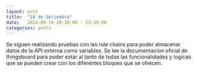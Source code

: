 ```yaml
---
layout: post
title:  "24 de Setiembre"
date:   2024-09-24 20:30:00 - 23:30:00
categories: posts
---
```


Se siguen realizando pruebas con las rule chains para poder almacenar datos de la API externa como variables. Se lee la documentacion oficial de thingsboard para poder estar al tanto de todas las funcionalidades y logicas que
se pueden crear con los diferentes bloques que se ofrecen. 
